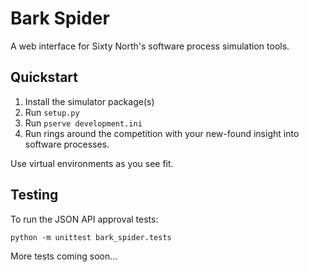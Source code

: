 # Bark Spider

A web interface for Sixty North's software process simulation tools.

## Quickstart

1. Install the simulator package(s)
2. Run `setup.py`
3. Run `pserve development.ini`
4. Run rings around the competition with your new-found insight into
   software processes.

Use virtual environments as you see fit.

## Testing

To run the JSON API approval tests:

    python -m unittest bark_spider.tests

More tests coming soon...
